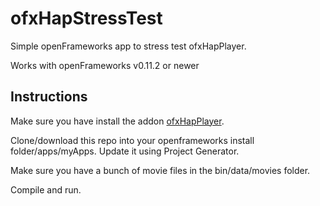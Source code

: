# ofxHapStressTest

Simple openFrameworks app to stress test ofxHapPlayer.

Works with openFrameworks v0.11.2 or newer

## Instructions 

Make sure you have install the addon [ofxHapPlayer](https://github.com/bangnoise/ofxHapPlayer/).

Clone/download this repo into your openframeworks install folder/apps/myApps. Update it using Project Generator. 

Make sure you have a bunch of movie files in the bin/data/movies folder.

Compile and run. 